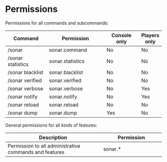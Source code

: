 # Permissions

Permissions for all commands and subcommands:

<table><thead><tr><th width="188">Command</th><th width="259">Permission</th><th width="155">Console only</th><th>Players only</th></tr></thead><tbody><tr><td>/sonar</td><td>sonar.command</td><td>No</td><td>No</td></tr><tr><td>/sonar statistics</td><td>sonar.statistics</td><td>No</td><td>No</td></tr><tr><td>/sonar blacklist</td><td>sonar.blacklist</td><td>No</td><td>No</td></tr><tr><td>/sonar verified</td><td>sonar.verified</td><td>No</td><td>No</td></tr><tr><td>/sonar verbose</td><td>sonar.verbose</td><td>No</td><td>Yes</td></tr><tr><td>/sonar notify</td><td>sonar.notify</td><td>No</td><td>Yes</td></tr><tr><td>/sonar reload</td><td>sonar.reload</td><td>No</td><td>No</td></tr><tr><td>/sonar dump</td><td>sonar.dump</td><td>Yes</td><td>No</td></tr></tbody></table>

General permissions for all kinds of features:

<table><thead><tr><th width="477">Description</th><th width="272.33333333333326">Permission</th></tr></thead><tbody><tr><td>Permission to all administrative commands and features</td><td>sonar.*</td></tr></tbody></table>

